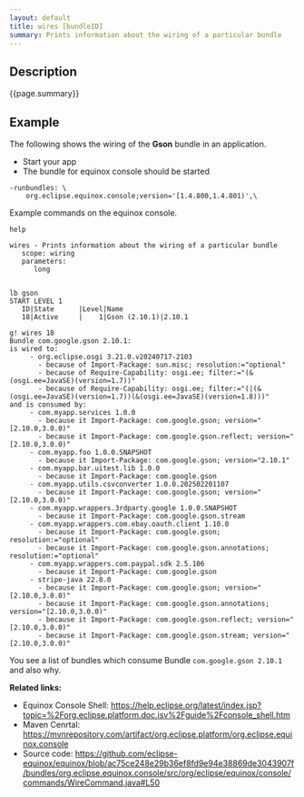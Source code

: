 ```yaml
---
layout: default
title: wires [bundleID]
summary: Prints information about the wiring of a particular bundle                              
---
```


## Description

{{page.summary}}

## Example

The following shows the wiring of the **Gson** bundle in an application.

- Start your app 
- The bundle for equinox console should be started

```
-runbundles: \
    org.eclipse.equinox.console;version='[1.4.800,1.4.801)',\
```

Example commands on the equinox console. 

```
help

wires - Prints information about the wiring of a particular bundle
   scope: wiring
   parameters:
      long   


lb gson
START LEVEL 1
   ID|State      |Level|Name
   18|Active     |    1|Gson (2.10.1)|2.10.1

g! wires 18
Bundle com.google.gson 2.10.1:
is wired to:
	 - org.eclipse.osgi 3.21.0.v20240717-2103
	   - because of Import-Package: sun.misc; resolution:="optional"
	   - because of Require-Capability: osgi.ee; filter:="(&(osgi.ee=JavaSE)(version=1.7))"
	   - because of Require-Capability: osgi.ee; filter:="(|(&(osgi.ee=JavaSE)(version=1.7))(&(osgi.ee=JavaSE)(version=1.8)))"
and is consumed by:
	 - com.myapp.services 1.0.0
	   - because it Import-Package: com.google.gson; version="[2.10.0,3.0.0)"
	   - because it Import-Package: com.google.gson.reflect; version="[2.10.0,3.0.0)"
	 - com.myapp.foo 1.0.0.SNAPSHOT
	   - because it Import-Package: com.google.gson; version="2.10.1"
	 - com.myapp.bar.uitest.lib 1.0.0
	   - because it Import-Package: com.google.gson
	 - com.myapp.utils.csvconverter 1.0.0.202502201107
	   - because it Import-Package: com.google.gson; version="[2.10.0,3.0.0)"
	 - com.myapp.wrappers.3rdparty.google 1.0.0.SNAPSHOT
	   - because it Import-Package: com.google.gson.stream
	 - com.myapp.wrappers.com.ebay.oauth.client 1.10.0
	   - because it Import-Package: com.google.gson; resolution:="optional"
	   - because it Import-Package: com.google.gson.annotations; resolution:="optional"
	 - com.myapp.wrappers.com.paypal.sdk 2.5.106
	   - because it Import-Package: com.google.gson
	 - stripe-java 22.8.0
	   - because it Import-Package: com.google.gson; version="[2.10.0,3.0.0)"
	   - because it Import-Package: com.google.gson.annotations; version="[2.10.0,3.0.0)"
	   - because it Import-Package: com.google.gson.reflect; version="[2.10.0,3.0.0)"
	   - because it Import-Package: com.google.gson.stream; version="[2.10.0,3.0.0)"
```

You see a list of bundles which consume Bundle `com.google.gson 2.10.1` and also why.



**Related links:**

- Equinox Console Shell: https://help.eclipse.org/latest/index.jsp?topic=%2Forg.eclipse.platform.doc.isv%2Fguide%2Fconsole_shell.htm
- Maven Cenrtal: https://mvnrepository.com/artifact/org.eclipse.platform/org.eclipse.equinox.console
- Source code: https://github.com/eclipse-equinox/equinox/blob/ac75ce248e29b36ef8fd9e94e38869de3043907f/bundles/org.eclipse.equinox.console/src/org/eclipse/equinox/console/commands/WireCommand.java#L50

